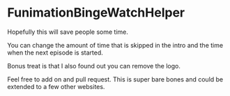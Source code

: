 # FunimationBingeWatchHelper

Hopefully this will save people some time. 

You can change the amount of time that is skipped in the intro and the time when the next episode is started. 

Bonus treat is that I also found out you can remove the logo. 


Feel free to add on and pull request. This is super bare bones and could be extended to a few other websites. 
